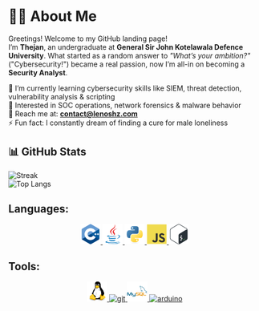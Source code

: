 # 🕵️‍♂️ About Me

Greetings! Welcome to my GitHub landing page!<br>
I’m **Thejan**, an undergraduate at **General Sir John Kotelawala Defence University**. What started as a random answer to *"What’s your ambition?"* ("Cybersecurity!") became a real passion, now I’m all-in on becoming a **Security Analyst**.

🌱 I’m currently learning cybersecurity skills like SIEM, threat detection, vulnerability analysis & scripting<br>
🔬 Interested in SOC operations, network forensics & malware behavior<br>
💬 Reach me at: **contact@lenoshz.com**<br>
⚡ Fun fact: I constantly dream of finding a cure for male loneliness


## 📊 GitHub Stats

![Streak](https://nirzak-streak-stats.vercel.app/?user=lenoshz&theme=material-palenight&hide_border=true)  
![Top Langs](https://github-readme-stats.vercel.app/api/top-langs/?username=lenoshz&theme=material-palenight&hide_border=true&layout=compact)


## Languages:
<p align="center">
  <a href="https://www.w3schools.com/cpp/" target="_blank" rel="noreferrer"> <img src="https://raw.githubusercontent.com/devicons/devicon/master/icons/cplusplus/cplusplus-original.svg" alt="cplusplus" width="40" height="40"/> </a>
  <a href="https://www.java.com" target="_blank" rel="noreferrer"> <img src="https://raw.githubusercontent.com/devicons/devicon/master/icons/java/java-original.svg" alt="java" width="40" height="40"/> </a>
  <a href="https://www.python.org" target="_blank" rel="noreferrer"> <img src="https://raw.githubusercontent.com/devicons/devicon/master/icons/python/python-original.svg" alt="python" width="40" height="40"/> </a>
  <a href="https://developer.mozilla.org/en-US/docs/Web/JavaScript" target="_blank" rel="noreferrer"> <img src="https://raw.githubusercontent.com/devicons/devicon/master/icons/javascript/javascript-original.svg" alt="javascript" width="40" height="40"/> </a>
  <a href="https://www.gnu.org/software/bash/" target="_blank" rel="noreferrer"> 
  <img src="https://raw.githubusercontent.com/devicons/devicon/master/icons/bash/bash-original.svg" alt="bash" width="40" height="40"/> </a>
</p>

## Tools:
<p align="center">
  <a href="https://www.linux.org/" target="_blank" rel="noreferrer"> 
    <img src="https://raw.githubusercontent.com/devicons/devicon/master/icons/linux/linux-original.svg" alt="linux" width="40" height="40"/> </a>
  <a href="https://git-scm.com/" target="_blank" rel="noreferrer"> 
    <img src="https://www.vectorlogo.zone/logos/git-scm/git-scm-icon.svg" alt="git" width="40" height="40"/> </a>
  <a href="https://www.mysql.com/" target="_blank" rel="noreferrer"> 
    <img src="https://raw.githubusercontent.com/devicons/devicon/master/icons/mysql/mysql-original-wordmark.svg" alt="mysql" width="40" height="40"/> </a> 
  <a href="https://www.arduino.cc/" target="_blank" rel="noreferrer"> 
    <img src="https://cdn.worldvectorlogo.com/logos/arduino-1.svg" alt="arduino" width="40" height="40"/> </a>
</p>
